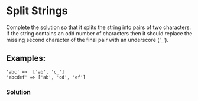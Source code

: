 # Split Strings

Complete the solution so that it splits the string into pairs of two characters. If the string contains an odd number of characters then it should replace the missing second character of the final pair with an underscore ('`_`').

## Examples:

```
'abc' =>  ['ab', 'c_']
'abcdef' => ['ab', 'cd', 'ef']
```

### [Solution](main.py)